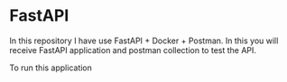 # FastAPI
In this repository I have use FastAPI + Docker + Postman. In this you will receive FastAPI application and postman collection to test the API.

To run this application

```
```
